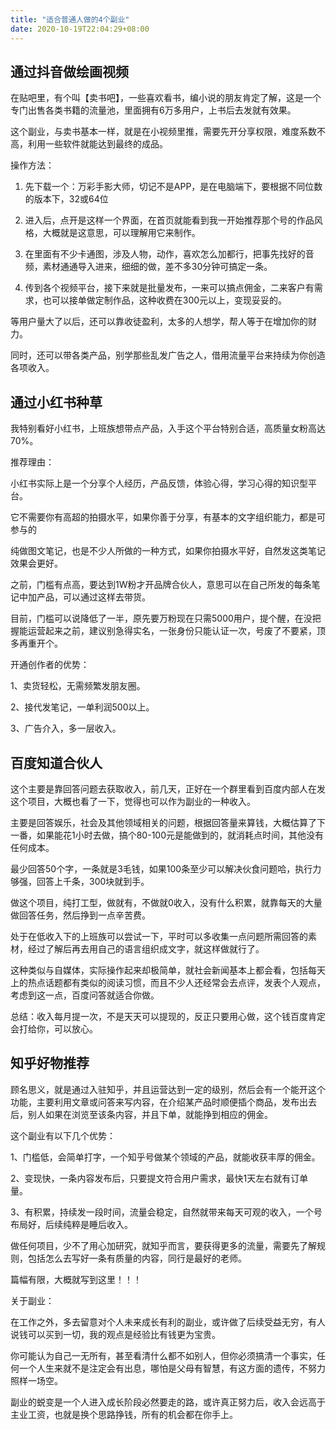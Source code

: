 ```yaml
---
title: "适合普通人做的4个副业"
date: 2020-10-19T22:04:29+08:00
---
```


## 通过抖音做绘画视频

在贴吧里，有个叫【卖书吧】，一些喜欢看书，编小说的朋友肯定了解，这是一个专门出售各类书籍的流量池，里面拥有6万多用户，上书后去发就有效果。

这个副业，与卖书基本一样，就是在小视频里推，需要先开分享权限，难度系数不高，利用一些软件就能达到最终的成品。

操作方法：

1. 先下载一个：万彩手影大师，切记不是APP，是在电脑端下，要根据不同位数的版本下，32或64位

2. 进入后，点开是这样一个界面，在首页就能看到我一开始推荐那个号的作品风格，大概就是这意思，可以理解用它来制作。

3. 在里面有不少卡通图，涉及人物，动作，喜欢怎么加都行，把事先找好的音频，素材通通导入进来，细细的做，差不多30分钟可搞定一条。

4. 传到各个视频平台，接下来就是批量发布，一来可以搞点佣金，二来客户有需求，也可以接单做定制作品，这种收费在300元以上，变现妥妥的。

等用户量大了以后，还可以靠收徒盈利，太多的人想学，帮人等于在增加你的财力。

同时，还可以带各类产品，别学那些乱发广告之人，借用流量平台来持续为你创造各项收入。

## 通过小红书种草

我特别看好小红书，上班族想带点产品，入手这个平台特别合适，高质量女粉高达70%。

推荐理由：

小红书实际上是一个分享个人经历，产品反馈，体验心得，学习心得的知识型平台。

它不需要你有高超的拍摄水平，如果你善于分享，有基本的文字组织能力，都是可参与的

纯做图文笔记，也是不少人所做的一种方式，如果你拍摄水平好，自然发这类笔记效果会更好。

之前，门槛有点高，要达到1W粉才开品牌合伙人，意思可以在自己所发的每条笔记中加产品，可以通过这样去带货。

目前，门槛可以说降低了一半，原先要万粉现在只需5000用户，提个醒，在没把握能运营起来之前，建议别急得实名，一张身份只能认证一次，号废了不要紧，顶多再重开个。

开通创作者的优势：

1、卖货轻松，无需频繁发朋友圈。

2、接代发笔记，一单利润500以上。

3、广告介入，多一层收入。

## 百度知道合伙人

这个主要是靠回答问题去获取收入，前几天，正好在一个群里看到百度内部人在发这个项目，大概也看了一下，觉得也可以作为副业的一种收入。

主要是回答娱乐，社会及其他领域相关的问题，根据回答量来算钱，大概估算了下一番，如果能花1小时去做，搞个80-100元是能做到的，就消耗点时间，其他没有任何成本。

最少回答50个字，一条就是3毛钱，如果100条至少可以解决伙食问题哈，执行力够强，回答上千条，300块就到手。

做这个项目，纯打工型，做就有，不做就0收入，没有什么积累，就靠每天的大量做回答任务，然后挣到一点辛苦费。

处于在低收入下的上班族可以尝试一下，平时可以多收集一点问题所需回答的素材，经过了解后再去用自己的语言组织成文字，就这样做就行了。

这种类似与自媒体，实际操作起来却极简单，就社会新闻基本上都会看，包括每天上的热点话题都有类似的阅读习惯，而且不少人还经常会去点评，发表个人观点，考虑到这一点，百度问答就适合你做。

总结：收入每月提一次，不是天天可以提现的，反正只要用心做，这个钱百度肯定会打给你，可以放心。

## 知乎好物推荐

顾名思义，就是通过入驻知乎，并且运营达到一定的级别，然后会有一个能开这个功能，主要利用文章或问答来写内容，在介绍某产品时顺便插个商品，发布出去后，别人如果在浏览至该条内容，并且下单，就能挣到相应的佣金。

这个副业有以下几个优势：

1、门槛低，会简单打字，一个知乎号做某个领域的产品，就能收获丰厚的佣金。

2、变现快，一条内容发布后，只要提文符合用户需求，最快1天左右就有订单量。

3、有积累，持续发一段时间，流量会稳定，自然就带来每天可观的收入，一个号布局好，后续纯粹是睡后收入。

做任何项目，少不了用心加研究，就知乎而言，要获得更多的流量，需要先了解规则，包括怎么去写好一条有质量的内容，同行是最好的老师。

篇幅有限，大概就写到这里！！！

关于副业：

在工作之外，多去留意对个人未来成长有利的副业，或许做了后续受益无穷，有人说钱可以买到一切，我的观点是经验比有钱更为宝贵。

你可能认为自己一无所有，甚至看清什么都不如别人，但你必须搞清一个事实，任何一个人生来就不是注定会有出息，哪怕是父母有智慧，有这方面的遗传，不努力照样一场空。

副业的蜕变是一个人进入成长阶段必然要走的路，或许真正努力后，收入会远高于主业工资，也就是换个思路挣钱，所有的机会都在你手上。